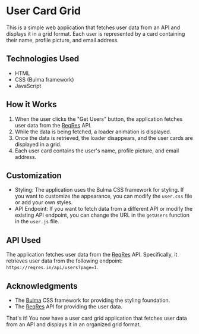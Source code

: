 # User Card Grid

This is a simple web application that fetches user data from an API and displays it in a grid format. Each user is represented by a card containing their name, profile picture, and email address.

## Technologies Used

- HTML
- CSS (Bulma framework)
- JavaScript

## How it Works

1. When the user clicks the "Get Users" button, the application fetches user data from the [ReqRes](https://reqres.in/) API.
2. While the data is being fetched, a loader animation is displayed.
3. Once the data is retrieved, the loader disappears, and the user cards are displayed in a grid.
4. Each user card contains the user's name, profile picture, and email address.

## Customization

- Styling: The application uses the Bulma CSS framework for styling. If you want to customize the appearance, you can modify the `user.css` file or add your own styles.
- API Endpoint: If you want to fetch data from a different API or modify the existing API endpoint, you can change the URL in the `getUsers` function in the `user.js` file.

## API Used

The application fetches user data from the [ReqRes](https://reqres.in/) API. Specifically, it retrieves user data from the following endpoint: `https://reqres.in/api/users?page=1`.

## Acknowledgments

- The [Bulma](https://bulma.io/) CSS framework for providing the styling foundation.
- The [ReqRes](https://reqres.in/) API for providing the user data.

That's it! You now have a user card grid application that fetches user data from an API and displays it in an organized grid format.
